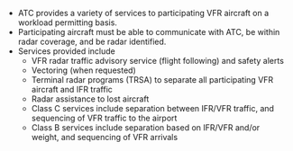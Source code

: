 * ATC provides a variety of services to participating VFR aircraft on a workload permitting basis.
* Participating aircraft must be able to communicate with ATC, be within radar coverage, and be radar identified.
* Services provided include
  * VFR radar traffic advisory service (flight following) and safety alerts
  * Vectoring (when requested)
  * Terminal radar programs (TRSA) to separate all participating VFR aircraft and IFR traffic
  * Radar assistance to lost aircraft
  * Class C services include separation between IFR/VFR traffic, and sequencing of VFR traffic to the airport
  * Class B services include separation based on IFR/VFR and/or weight, and sequencing of VFR arrivals
